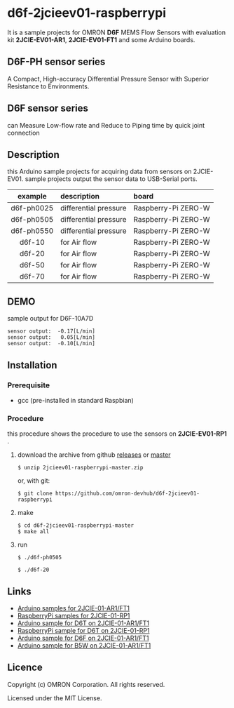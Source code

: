 # d6f-2jcieev01-raspberrypi
It is a sample projects for OMRON **D6F** MEMS Flow Sensors with
evaluation kit **2JCIE-EV01-AR1**,
**2JCIE-EV01-FT1** and some Arduino boards.

## D6F-PH sensor series
A Compact, High-accuracy Differential
Pressure Sensor with Superior Resistance to Environments.


## D6F sensor series
can Measure Low-flow rate and
Reduce to Piping time by quick joint connection


## Description
this Arduino sample projects for acquiring data from sensors on 2JCIE-EV01.
sample projects output the sensor data to USB-Serial ports.

| example    | description           | board |
|:----------:|:----------------------|:-----------------------|
| d6f-ph0025 | differential pressure | Raspberry-Pi ZERO-W |
| d6f-ph0505 | differential pressure | Raspberry-Pi ZERO-W |
| d6f-ph0550 | differential pressure | Raspberry-Pi ZERO-W |
| d6f-10     | for Air flow          | Raspberry-Pi ZERO-W |
| d6f-20     | for Air flow          | Raspberry-Pi ZERO-W |
| d6f-50     | for Air flow          | Raspberry-Pi ZERO-W |
| d6f-70     | for Air flow          | Raspberry-Pi ZERO-W |


## DEMO
sample output for D6F-10A7D

```
sensor output:  -0.17[L/min]
sensor output:   0.05[L/min]
sensor output:  -0.10[L/min]
```


## Installation
### Prerequisite
- gcc (pre-installed in standard Raspbian)


### Procedure
this procedure shows the procedure to use the sensors on
**2JCIE-EV01-RP1** .

1. download the archive from github [releases](releases) or
    [master](archive/2jcieev01-raspberrypi-master.zip)

    ```shell
    $ unzip 2jcieev01-raspberrypi-master.zip
    ```

    or, with git:

    ```shell
    $ git clone https://github.com/omron-devhub/d6f-2jcieev01-raspberrypi
    ```

2. make

    ```shell
    $ cd d6f-2jcieev01-raspberrypi-master
    $ make all
    ```

3. run

    ```shell
    $ ./d6f-ph0505
    ```

    ```shell
    $ ./d6f-20
    ```



## Links
- [Arduino samples for 2JCIE-01-AR1/FT1](https://github.com/omron-devhub/2jcieev01-arduino)
- [RaspberryPi samples for 2JCIE-01-RP1](https://github.com/omron-devhub/2jcieev01-raspberrypi)
- [Arduino sample for D6T on 2JCIE-01-AR1/FT1](https://github.com/omron-devhub/d6t-2jcieev01-arduino)
- [RaspberryPi sample for D6T on 2JCIE-01-RP1](https://github.com/omron-devhub/d6t-2jcieev01-raspberrypi)
- [Arduino sample for D6F on 2JCIE-01-AR1/FT1](https://github.com/omron-devhub/d6f-2jcieev01-arduino)
- [Arduino sample for B5W on 2JCIE-01-AR1/FT1](https://github.com/omron-devhub/b5w-2jcieev01-arduino)


## Licence
Copyright (c) OMRON Corporation. All rights reserved.

Licensed under the MIT License.

